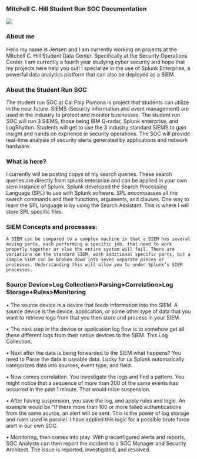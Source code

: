 ### Mitchell C. Hill Student Run SOC Documentation

![](https://github.com/Nukaflux/Studentrun-SOC-/blob/master/unnamed.png?raw=true)



### About me
Hello my name is Jensen and I am currently working on projects at the Mitchell C. Hill Student Data Center. Specifically at the Security Operations Center. I am currently a fourth year studying cyber security and hope that my projects here help you out! I specialize in the use of Splunk Enterprise, a powerful data analytics platform that can also be deployed as a SIEM.

### About the Student Run SOC

The student run SOC at Cal Poly Pomona is project that students can utilize in the near future. SIEMS (Security information and event management) are used in the industry to protect and monitor businesses. The student run SOC will run 3 SIEMS, those being IBM Q-radar, Splunk enterprise, and LogRhythm. Students will get to use the 3 industry standard SIEMS to gain insight and hands on exprience in security operations. The SOC will provide real-time analysis of security alerts generated by applications and network hardware.

### What is here?
I currently will be posting copys of my search queries. These search queries are directly from splunk enterprise and can be applied in your own siem instance of Splunk. Splunk developed the Search Processing Language (SPL) to use with Splunk software. SPL encompasses all the search commands and their functions, arguments, and clauses. One way to learn the SPL language is by using the Search Assistant. This is where I will store SPL specific files. 


### SIEM Concepts and processes:

	A SIEM can be compared to a complex machine in that a SIEM has several moving parts, each performing a specific job, that need to work properly together or else the entire system will fail. There are variations on the standard SIEM, with additional specific parts, but a simple SIEM can be broken down into seven separate pieces or processes. Understanding this will allow you to under Splunk’s SIEM processes. 


### Source Device>Log Collection>Parsing>Correlation>Log Storage+Rules>Monitoring



•	The source device is a device that feeds information into the SIEM. A source device is the device, application, or some other type of data that you want to retrieve logs from that you then store and process in your SIEM.

•	The next step in the device or application log flow is to somehow get all these different logs from their native devices to the SIEM. This Log Collection.

•	Next after the data is being forwarded to the SIEM what happens? You need to Parse the data in useable data. Lucky for us Splunk automatically categorizes data into sources, event type, and field. 

•	Now comes correlation. You investigate the logs and find a pattern. You might notice that a sequence of more than 200 of the same events has occurred in the past 1 minute. That would raise suspension. 

•	After having suspension, you save the log, and apply rules and logic. An example would be “If there more than 100 or more failed authentications from the same source, an alert will be sent. This is the power of log storage and rules used in parallel. I have applied this logic for a possible brute force alert in our own SOC. 

•	Monitoring, then comes into play. With preconfigured alerts and reports, SOC Analysts can then report the incident to a SOC Manager and Security Architect. The issue is reported, investigated, and resolved. 
